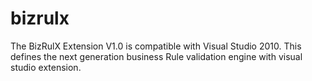 # bizrulx
The BizRulX Extension V1.0 is compatible with Visual Studio 2010. This defines the next generation business Rule validation engine with visual studio extension.
